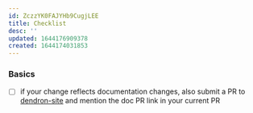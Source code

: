 ```yaml
---
id: ZczzYK0FAJYHb9CugjLEE
title: Checklist
desc: ''
updated: 1644176909378
created: 1644174031853
---
```


### Basics
- [ ] if your change reflects documentation changes, also submit a PR to [dendron-site](https://github.com/dendronhq/dendron-site) and mention the doc PR link in your current PR

##